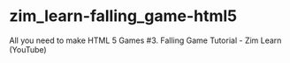 # zim_learn-falling_game-html5
All you need to make HTML 5 Games #3. Falling Game Tutorial - Zim Learn (YouTube)
